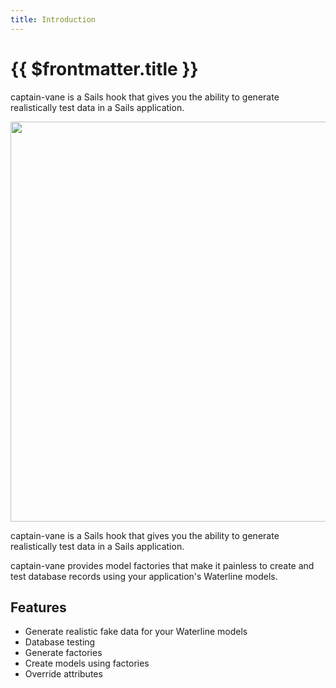 ```yaml
---
title: Introduction
---
```


# {{ $frontmatter.title }}

captain-vane is a Sails hook that gives you the ability to generate realistically test data in a Sails application.

<img src="/images/captain-vane/preview-dark.png" class="dark-img" width="1280" height="640" alt=""/>

captain-vane is a Sails hook that gives you the ability to generate realistically test data in a Sails application.

captain-vane provides model factories that make it painless to create and test database records using your application's Waterline models.

## Features
* Generate realistic fake data for your Waterline models
* Database testing
* Generate factories
* Create models using factories
* Override attributes
